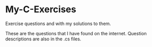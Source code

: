 # My-C-Exercises
Exercise questions and with my solutions to them.

These are the questions that I have found on the internet. Question descriptions are also in the .cs files.
